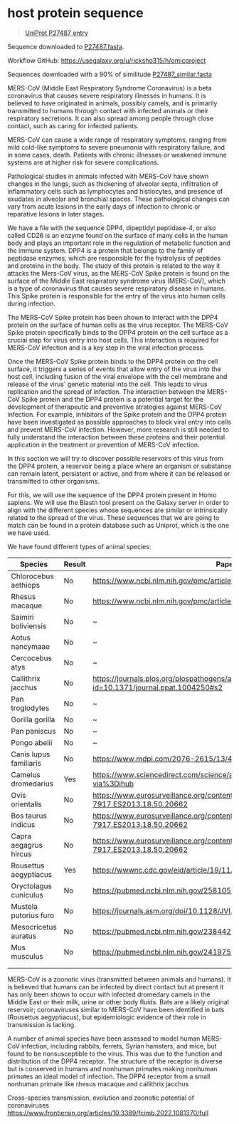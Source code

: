 # host protein sequence

> [UniProt P27487 entry](https://www.uniprot.org/uniprotkb/P27487/entry)

Sequence downloaded to [P27487.fasta](./P27487.fasta).

Workflow GitHub: https://usegalaxy.org/u/ricksho315/h/omicproject

Sequences downloaded with a 90% of similitude [P27487_similar.fasta](./P27487_similar.fasta)

MERS-CoV (Middle East Respiratory Syndrome Coronavirus) is a beta coronavirus that causes severe respiratory illnesses in humans. It is believed to have originated in animals, possibly camels, and is primarily transmitted to humans through contact with infected animals or their respiratory secretions. It can also spread among people through close contact, such as caring for infected patients.

MERS-CoV can cause a wide range of respiratory symptoms, ranging from mild cold-like symptoms to severe pneumonia with respiratory failure, and in some cases, death. Patients with chronic illnesses or weakened immune systems are at higher risk for severe complications.

Pathological studies in animals infected with MERS-CoV have shown changes in the lungs, such as thickening of alveolar septa, infiltration of inflammatory cells such as lymphocytes and histiocytes, and presence of exudates in alveolar and bronchial spaces. These pathological changes can vary from acute lesions in the early days of infection to chronic or reparative lesions in later stages.

We have a file with the sequence DPP4, dipeptidyl peptidase-4, or also called CD26 is an enzyme found on the surface of many cells in the human body and plays an important role in the regulation of metabolic function and the immune system. DPP4 is a protein that belongs to the family of peptidase enzymes, which are responsible for the hydrolysis of peptides and proteins in the body.
The study of this protein is related to the way it attacks the Mers-CoV virus, as the MERS-CoV Spike protein is found on the surface of the Middle East respiratory syndrome virus (MERS-CoV), which is a type of coronavirus that causes severe respiratory disease in humans. This Spike protein is responsible for the entry of the virus into human cells during infection.

The MERS-CoV Spike protein has been shown to interact with the DPP4 protein on the surface of human cells as the virus receptor. The MERS-CoV Spike protein specifically binds to the DPP4 protein on the cell surface as a crucial step for virus entry into host cells. This interaction is required for MERS-CoV infection and is a key step in the viral infection process.

Once the MERS-CoV Spike protein binds to the DPP4 protein on the cell surface, it triggers a series of events that allow entry of the virus into the host cell, including fusion of the viral envelope with the cell membrane and release of the virus' genetic material into the cell. This leads to virus replication and the spread of infection.
The interaction between the MERS-CoV Spike protein and the DPP4 protein is a potential target for the development of therapeutic and preventive strategies against MERS-CoV infection. For example, inhibitors of the Spike protein and the DPP4 protein have been investigated as possible approaches to block viral entry into cells and prevent MERS-CoV infection. However, more research is still needed to fully understand the interaction between these proteins and their potential application in the treatment or prevention of MERS-CoV infection.

In this section we will try to discover possible reservoirs of this virus from the DPP4 protein, a reservoir being a place where an organism or substance can remain latent, persistent or active, and from where it can be released or transmitted to other organisms.

For this, we will use the sequence of the DPP4 protein present in Homo sapiens. We will use the Blastn tool present on the Galaxy server in order to align with the different species whose sequences are similar or intrinsically related to the spread of the virus. These sequences that we are going to match can be found in a protein database such as Uniprot, which is the one we have used.

We have found different types of animal species:

| Species               | Result | Paper                                                                                               |
| --------------------- | ------ | --------------------------------------------------------------------------------------------------- |
| Chlorocebus aethiops  | No     | https://www.ncbi.nlm.nih.gov/pmc/articles/PMC7706928/                                               |
| Rhesus macaque        | No     | https://www.ncbi.nlm.nih.gov/pmc/articles/PMC7107340/                                               | 
| Saimiri boliviensis   | No     | \~                                                                                                  |
| Aotus nancymaae       | No     | \~                                                                                                  |
| Cercocebus atys       | No     | \~                                                                                                  |
| Callithrix jacchus    | No     | https://journals.plos.org/plospathogens/article?id=10.1371/journal.ppat.1004250#s2                  |
| Pan troglodytes       | No     | \~                                                                                                  |
| Gorilla gorilla       | No     | \~                                                                                                  |
| Pan paniscus          | No     | \~                                                                                                  |
| Pongo abelii          | No     | \~                                                                                                  |
| Canis lupus familiaris| No     | https://www.mdpi.com/2076-2615/13/4/624                                                             |
| Camelus dromedarius   | Yes    | https://www.sciencedirect.com/science/article/abs/pii/S2213260014701584?via%3Dihub                  |
| Ovis orientalis       | No     | https://www.eurosurveillance.org/content/10.2807/1560-7917.ES2013.18.50.20662                       |
| Bos taurus indicus    | No     | https://www.eurosurveillance.org/content/10.2807/1560-7917.ES2013.18.50.20662                       |
| Capra aegagrus hircus | No     | https://www.eurosurveillance.org/content/10.2807/1560-7917.ES2013.18.50.20662                       |
| Rousettus aegyptiacus | Yes    | https://wwwnc.cdc.gov/eid/article/19/11/13-1172_article | https://pubmed.ncbi.nlm.nih.gov/25114257/ |
| Oryctolagus cuniculus | No     | https://pubmed.ncbi.nlm.nih.gov/25810539/                                                           |
| Mustela putorius furo | No     | https://journals.asm.org/doi/10.1128/JVI.02935-13                                                   |
| Mesocricetus auratus  | No     | https://pubmed.ncbi.nlm.nih.gov/23844250/                                                           |
| Mus musculus          | No     | https://pubmed.ncbi.nlm.nih.gov/24197535/                                                           |
|                       |        |                                                                                                     |
|                       |        |                                                                                                     |

MERS-CoV is a zoonotic virus (transmitted between animals and humans). It is believed that humans can be infected by direct contact but at present it has only been shown to occur  with infected dromedary camels in the Middle East or their milk, urine or other body fluids.  Bats are a likely original reservoir; coronaviruses similar to MERS-CoV have been identified in bats (Rousettus aegyptiacus), but epidemiologic evidence of their role in transmission is lacking.

A number of animal species have been assessed to model human MERS-CoV infection, including rabbits, ferrets, Syrian hamsters, and mice, but found to be nonsusceptible to the virus. This was due to the function and distribution of the DPP4 receptor. The structure of the receptor is diverse but is conserved in humans and nonhuman primates making nonhuman primates an ideal model of infection. The DPP4 receptor from a small nonhuman primate like rhesus macaque and callithrix jacchus

Cross-species transmission, evolution and zoonotic potential of coronaviruses https://www.frontiersin.org/articles/10.3389/fcimb.2022.1081370/full

